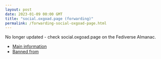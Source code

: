 ```yaml
---
layout: post
date: 2023-01-09 00:00 GMT
title: "social.oxgoad.page (forwarding)"
permalink: /forwarding-social-oxgoad-page.html
---
```


No longer updated - check social.oxgoad.page on the Fediverse Almanac.

* [Main information](https://www.fediversealmanac.com/api/v1/instances/social.oxgoad.page)
* [Banned from](https://www.fediversealmanac.com/api/v1/instances/social.oxgoad.page/banned_from)

